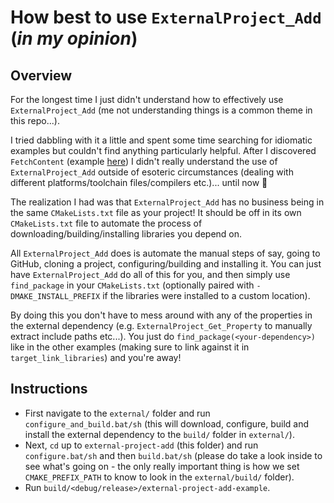 # How best to use `ExternalProject_Add` (_in my opinion_)

## Overview

For the longest time I just didn't understand how to effectively use `ExternalProject_Add` (me not understanding things is a common theme in this repo...).

I tried dabbling with it a little and spent some time searching for idiomatic examples but couldn't find anything particularly helpful. After I discovered `FetchContent` (example [here](../fetch-content)) I didn't really understand the use of `ExternalProject_Add` outside of esoteric circumstances (dealing with different platforms/toolchain files/compilers etc.)... until now 🙂

The realization I had was that `ExternalProject_Add` has no business being in the same `CMakeLists.txt` file as your project! It should be off in its own `CMakeLists.txt` file to automate the process of downloading/building/installing libraries you depend on.

All `ExternalProject_Add` does is automate the manual steps of say, going to GitHub, cloning a project, configuring/building and installing it. You can just have `ExternalProject_Add` do all of this for you, and then simply use `find_package` in your `CMakeLists.txt` (optionally paired with `-DMAKE_INSTALL_PREFIX` if the libraries were installed to a custom location).

By doing this you don't have to mess around with any of the properties in the external dependency (e.g. `ExternalProject_Get_Property` to manually extract include paths etc...). You just do `find_package(<your-dependency>)` like in the other examples (making sure to link against it in `target_link_libraries`) and you're away!

## Instructions

- First navigate to the `external/` folder and run `configure_and_build.bat/sh` (this will download, configure, build and install the external dependency to the `build/` folder in `external/`).
- Next, `cd` up to `external-project-add` (this folder) and run `configure.bat/sh` and then `build.bat/sh` (please do take a look inside to see what's going on - the only really important thing is how we set `CMAKE_PREFIX_PATH` to know to look in the `external/build/` folder).
- Run `build/<debug/release>/external-project-add-example`.
